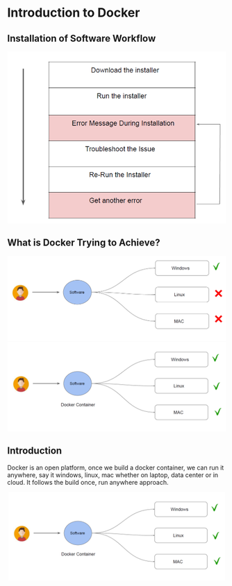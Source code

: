# Introduction to Docker

## Installation of Software Workflow


<div align="center">
<img src="images/image1.png" alt="IAM Policies" width="600">
</div>

## What is Docker Trying to Achieve?

<div align="center">
<img src="images/image2.png" alt="IAM Policies" width="600">
</div>

<div align="center">
<img src="images/image3.png" alt="IAM Policies" width="600">
</div>

## Introduction

Docker is an open platform, once we build a docker container, we can run it anywhere, say
it windows, linux, mac whether on laptop, data center or in cloud.
It follows the build once, run anywhere approach.

<div align="center">
<img src="images/image3.png" alt="IAM Policies" width="500">
</div>